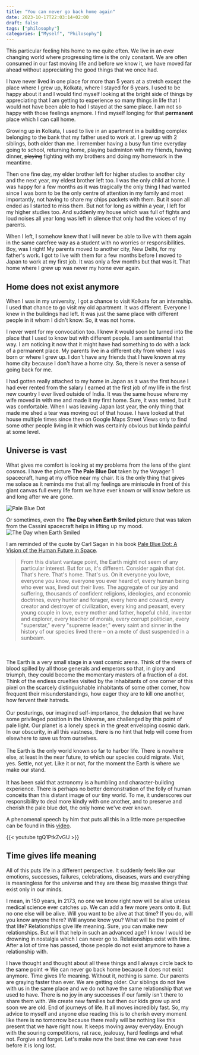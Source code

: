 ```yaml
---
title: "You can never go back home again"
date: 2023-10-17T22:03:14+02:00
draft: false
tags: ["philosophy"]
categories: ["Myself", "Philosophy"]
---
```


This particular feeling hits home to me quite often. We live in an ever changing world where progressing time is the only constant. We are often consumed in our fast moving life and before we know it, we have moved far ahead without appreciating the good things that we once had.

I have never lived in one place for more than 5 years at a stretch except the place where I grew up, Kolkata, where I stayed for 6 years. I used to be happy about it and I would find myself looking at the bright side of things by appreciating that I am getting to experience so many things in life that I would not have been able to had I stayed at the same place. I am not so happy with those feelings anymore. I find myself longing for that **permanent** place which I can call home.

Growing up in Kolkata, I used to live in an apartment in a building complex belonging to the bank that my father used to work at. I grew up with 2 siblings, both older than me. I remember having a busy fun time everyday going to school, returning home, playing badminton with my friends, having dinner, ~~playing~~ fighting with my brothers and doing my homework in the meantime.

Then one fine day, my elder brother left for higher studies to another city and the next year, my eldest brother left too. I was the only child at home. I was happy for a few months as it was tragically the only thing I had wanted since I was born to be the only centre of attention in my family and most importantly, not having to share my chips packets with them. But it soon all ended as I started to miss them. But not for long as within a year, I left for my higher studies too. And suddenly my house which was full of fights and loud noises all year long was left in silence that only had the voices of my parents.

When I left, I somehow knew that I will never be able to live with them again in the same carefree way as a student with no worries or responsibilities. Boy, was I right! My parents moved to another city, New Delhi, for my father's work. I got to live with them for a few months before I moved to Japan to work at my first job. It was only a few months but that was it. That home where I grew up was never my home ever again.

## Home does not exist anymore

When I was in my university, I got a chance to visit Kolkata for an internship. I used that chance to go visit my old apartment. It was different. Everyone I knew in the buildings had left. It was just the same place with different people in it whom I didn't know. So, it was not home.

I never went for my convocation too. I knew it would soon be turned into the place that I used to know but with different people. I am sentimental that way. I am noticing it now that it might have had something to do with a lack of a permanent place. My parents live in a different city from where I was born or where I grew up. I don't have any friends that I have known at my home city because I don't have a home city. So, there is never a sense of going back for me.

I had gotten really attached to my home in Japan as it was the first house I had ever rented from the salary I earned at the first job of my life in the first new country I ever lived outside of India. It was the same house where my wife moved in with me and made it my first home. Sure, it was rented, but it was comfortable.
When I was leaving Japan last year, the only thing that made me shed a tear was moving out of that house. I have looked at that house multiple times since then on Google Maps Street Views only to find some other people living in it which was certainly obvious but kinda painful at some level.

## Universe is vast
What gives me comfort is looking at my problems from the lens of the giant cosmos. I have the picture **The Pale Blue Dot** taken by the Voyager 1 spacecraft, hung at my office near my chair. It is the only thing that gives me solace as it reminds me that all my feelings are miniscule in front of this giant canvas full every life form we have ever known or will know before us and long after we are gone.

![Pale Blue Dot](/palebluedot.jpg "Pale Blue Dot")

Or sometimes, even the **The Day when Earth Smiled** picture that was taken from the Cassini spacecraft helps in lifting up my mood.
![The Day when Earth Smiled](/earthfromcassini.jpg "The Day when Earth Smiled")

I am reminded of the quote by Carl Sagan in his book [Pale Blue Dot: A Vision of the Human Future in Space](https://www.goodreads.com/book/show/61663.Pale_Blue_Dot).

> From this distant vantage point, the Earth might not seem of any particular interest. But for us, it's different. Consider again that dot. That's here. That's home. That's us. On it everyone you love, everyone you know, everyone you ever heard of, every human being who ever was, lived out their lives. The aggregate of our joy and suffering, thousands of confident religions, ideologies, and economic doctrines, every hunter and forager, every hero and coward, every creator and destroyer of civilization, every king and peasant, every young couple in love, every mother and father, hopeful child, inventor and explorer, every teacher of morals, every corrupt politician, every "superstar," every "supreme leader," every saint and sinner in the history of our species lived there – on a mote of dust suspended in a sunbeam.
<br>
<br>
The Earth is a very small stage in a vast cosmic arena. Think of the rivers of blood spilled by all those generals and emperors so that, in glory and triumph, they could become the momentary masters of a fraction of a dot. Think of the endless cruelties visited by the inhabitants of one corner of this pixel on the scarcely distinguishable inhabitants of some other corner, how frequent their misunderstandings, how eager they are to kill one another, how fervent their hatreds.
<br>
<br>
Our posturings, our imagined self-importance, the delusion that we have some privileged position in the Universe, are challenged by this point of pale light. Our planet is a lonely speck in the great enveloping cosmic dark. In our obscurity, in all this vastness, there is no hint that help will come from elsewhere to save us from ourselves.
<br>
<br>
The Earth is the only world known so far to harbor life. There is nowhere else, at least in the near future, to which our species could migrate. Visit, yes. Settle, not yet. Like it or not, for the moment the Earth is where we make our stand.
<br>
<br>
It has been said that astronomy is a humbling and character-building experience. There is perhaps no better demonstration of the folly of human conceits than this distant image of our tiny world. To me, it underscores our responsibility to deal more kindly with one another, and to preserve and cherish the pale blue dot, the only home we've ever known.

A phenomenal speech by him that puts all this in a little more perspective can be found in this [video](https://www.youtube.com/watch?v=tgQ1PtkZvGU&ab_channel=ThePlanetarySociety).

{{< youtube tgQ1PtkZvGU >}}

## Time gives life meaning

All of this puts life in a different perspective. It suddenly feels like our emotions, successes, failures, celebrations, diseases, wars and everything is meaningless for the universe and they are these big massive things that exist only in our minds.

I mean, in 150 years, in 2173, no one we know right now will be alive unless medical science ever catches up. We can add a few more years onto it. But no one else will be alive. Will you want to be alive at that time? If you do, will you know anyone there? Will anyone know you? What will be the point of that life? Relationships give life meaning. Sure, you can make new relationships. But will that help in such an advanced age? I know I would be drowning in nostalgia which I can never go to. Relationships exist with time. After a lot of time has passed, those people do not exist anymore to have a relationship with.

I have thought and thought about all these things and I always circle back to the same point => We can never go back home because it does not exist anymore. Time gives life meaning. Without it, nothing is same. Our parents are graying faster than ever. We are getting older. Our siblings do not live with us in the same place and we do not have the same relationship that we used to have. There is no joy in any successes if our family isn't there to share them with. We create new families but then our kids grow up and soon we are old. End of journeys of life. It all moves incredibly fast. So, my advice to myself and anyone else reading this is to cherish every moment like there is no tomorrow because there really will be nothing like this present that we have right now. It keeps moving away everyday. Enough with the souring competitions, rat race, jealousy, hard feelings and what not. Forgive and forget. Let's make now the best time we can ever have before it is long lost.